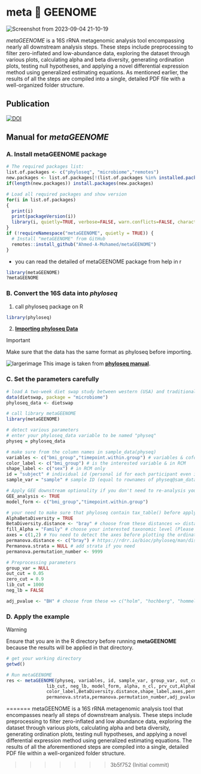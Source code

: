 # meta :microbe: GEENOME

![Screenshot from 2023-09-04 21-10-19](https://github.com/Ahmed-A-Mohamed/metaGEENOME/assets/82543843/b85bc799-d9af-4e28-a0b2-7a6a3d0de82e)


*metaGEENOME* is a 16S rRNA metagenomic analysis tool encompassing nearly all downstream analysis steps. These steps include preprocessing to filter zero-inflated and low-abundance data, exploring the dataset through various plots, calculating alpha and beta diversity, generating ordination plots, testing null hypotheses, and applying a novel differential expression method using generalized estimating equations. As mentioned earlier, the results of all the steps are compiled into a single, detailed PDF file with a well-organized folder structure.

## Publication
[![DOI](https://zenodo.org/badge/doi/10.5281/zenodo.18914.svg)]()


## Manual for *metaGEENOME*
### A. Install metaGEENOME package
```r
# The required packages list:
list.of.packages <- c("phyloseq", "microbiome","remotes")
new.packages <- list.of.packages[!(list.of.packages %in% installed.packages()[,"Package"])]
if(length(new.packages)) install.packages(new.packages)

# Load all required packages and show version
for(i in list.of.packages)
{
  print(i)
  print(packageVersion(i))
  library(i, quietly=TRUE, verbose=FALSE, warn.conflicts=FALSE, character.only=TRUE)
}
if (!requireNamespace("metaGEENOME", quietly = TRUE)) {
  # Install "metaGEENOME" from GitHub
  remotes::install_github("Ahmed-A-Mohamed/metaGEENOME")
}
```
- you can read the detailed of metaGEENOME package from help in r
```r
library(metaGEENOME)
?metaGEENOME
```
  
### B. Convert the 16S data into ***phyloseq***  
1. call phyloseq package on R
```r
library(phyloseq)
```
2. [**Importing phyloseq Data**](https://joey711.github.io/phyloseq/import-data)

> [!IMPORTANT]
> Make sure that the data has the same format as phyloseq before importing.

![largerimage](https://github.com/Ahmed-A-Mohamed/metaGEENOME/assets/82543843/7c41daf9-a0eb-4a5a-86c7-dbbd18d097de)
This image is taken from [**phyloseq manual**](https://joey711.github.io/phyloseq/import-data).

### C. Set the parameters carefully
```r
# load A two-week diet swap study between western (USA) and traditional (rural Africa) diets (Lahti et al. 2014).
data(dietswap, package = "microbiome")
phyloseq_data <- dietswap

# call library metaGEENOME
library(metaGEENOME)

# detect various parameters
# enter your phyloseq_data variable to be named "physeq"
physeq = phyloseq_data 

# make sure from the column names in sample_data(physeq)
variables <- c("bmi_group","timepoint.within.group") # variables & cofounders for RCM
color_label <- c("bmi_group") # is the interested variable & in RCM
shape_label <- c("sex") # in RCM only
id = "subject" # individual id (personal id for each participant even if repeated measures in time series)
sample_var = "sample" # sample ID (equal to rownames of physeq@sam_data)

# Apply GEE downstream optionality if you don't need to re-analysis your data. 
GEE_analysis <- TRUE 
model_form <- c("bmi_group","timepoint.within.group")

# your need to make sure that phyloseq contain tax_table() before applying alpha & beta diversity
AlphaBetaDiversity = TRUE
BetaDiversity.distance <- "bray" # choose from these distances => distanceMethodList https://joey711.github.io/phyloseq/distance.html
fill_Alpha = "Family" # choose your interested taxonomic level (Please make sure tax_table() in physeq has that's level) 
axes = c(1,2) # You need to detect the axes before plotting the ordination after scree plot
permanova.distance <- c("bray") # https://rdrr.io/bioc/phyloseq/man/distanceMethodList.html
Permanova.strata = NULL # add strata if you need
permanova.permutation_number <- 9999

# Preprocessing parameters
group_var = NULL
out_cut = 0.05
zero_cut = 0.9
lib_cut = 1000
neg_lb = FALSE

adj_pvalue <- "BH" # choose from these => c("holm", "hochberg", "hommel", "bonferroni", "BH", "BY", "fdr", "none")

```
### D. Apply the example
> [!WARNING]
> Ensure that you are in the R directory before running **metaGEENOME** because the results will be applied in that directory.
```r
# get your working directory
getwd()

# Run metaGEENOME
res <- metaGEENOME(physeq, variables, id, sample_var, group_var, out_cut, zero_cut, 
               lib_cut, neg_lb, model_form, alpha, n_cl, prv_cut,AlphaBetaDiversity,
               color_label,BetaDiversity.distance,shape_label,axes,permanova.distance,
               permanova.strata,permanova.permutation_number,adj_pvalue,GEE_analysis,fill_Alpha)


```
=======
metaGEENOME is a 16S rRNA metagenomic analysis tool that encompasses nearly all steps of downstream analysis. These steps include preprocessing to filter zero-inflated and low abundance data, exploring the dataset through various plots, calculating alpha and beta diversity, generating ordination plots, testing null hypotheses, and applying a novel differential expression method using generalized estimating equations. The results of all the aforementioned steps are compiled into a single, detailed PDF file within a well-organized folder structure.
>>>>>>> 3b5f752 (Initial commit)
